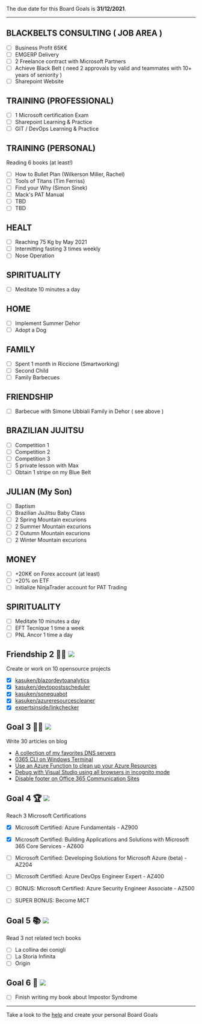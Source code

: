 The due date for this Board Goals is **31/12/2021**.

---

## BLACKBELTS CONSULTING ( JOB AREA ) 

- [ ] Business Profit 65K€
- [ ] EMGERP Delivery
- [ ] 2 Freelance contract with Microsoft Partners
- [ ] Achieve Black Belt ( need 2 approvals by valid and teammates with 10+ years of seniority )
- [ ] Sharepoint Website

## TRAINING (PROFESSIONAL)

- [ ] 1 Microsoft certification Exam
- [ ] Sharepoint Learning & Practice
- [ ] GIT / DevOps Learning & Practice

## TRAINING (PERSONAL)

Reading 6 books (at least!)

- [ ] How to Bullet Plan (Wilkerson Miller, Rachel)
- [ ] Tools of Titans (Tim Ferriss)
- [ ] Find your Why (Simon Sinek)
- [ ] Mack's PAT Manual
- [ ] TBD
- [ ] TBD

## HEALT

- [ ] Reaching 75 Kg by May 2021
- [ ] Intermitting fasting 3 times weekly
- [ ] Nose Operation

## SPIRITUALITY

- [ ] Meditate 10 minutes a day

## HOME

- [ ] Implement Summer Dehor
- [ ] Adopt a Dog

## FAMILY

- [ ] Spent 1 month in Riccione (Smartworking)
- [ ] Second Child
- [ ] Family Barbecues

## FRIENDSHIP

- [ ] Barbecue with Simone Ubbiali Family in Dehor ( see above )

## BRAZILIAN JUJITSU

- [ ] Competition 1
- [ ] Competition 2
- [ ] Competition 3
- [ ] 5 private lesson with Max
- [ ] Obtain 1 stripe on my Blue Belt

## JULIAN (My Son)

- [ ] Baptism
- [ ] Brazilian JuJitsu Baby Class
- [ ] 2 Spring Mountain excurions
- [ ] 2 Summer Mountain excurions
- [ ] 2 Outumn Mountain excurions
- [ ] 2 Winter Mountain excurions

## MONEY

- [ ] +20K€ on Forex account (at least)
- [ ] +20% on ETF
- [ ] Initialize NinjaTrader account for PAT Trading

## SPIRITUALITY

- [ ] Meditate 10 minutes a day
- [ ] EFT Tecnique 1 time a week
- [ ] PNL Ancor 1 time a day

## Friendship 2 👨‍💻 ![](https://img.shields.io/badge/progress-50%25-yellow.svg)

Create or work on 10 opensource projects

- [x] [kasuken/blazordevtoanalytics](https://github.com/kasuken/BlazorDevToAnalytics)
- [x] [kasuken/devtopostsscheduler](https://github.com/kasuken/DevToPostsScheduler)
- [x] [kasuken/sonequabot](https://github.com/kasuken/sonequabot)
- [x] [kasuken/azureresourcescleaner](https://github.com/kasuken/AzureResourcesCleaner) 
- [x] [expertsinside/linkchecker](https://github.com/expertsinside/LinkChecker) 

## Goal 3 ✍🏻 ![](https://img.shields.io/badge/progress-16%25-yellow.svg)

Write 30 articles on blog

- [A collection of my favorites DNS servers](https://dev.to/expertsinside/a-collection-of-my-favorites-dns-servers-bc0)
- [0365 CLI on Windows Terminal](https://dev.to/expertsinside/0365-cli-on-windows-terminal-3cb9)
- [Use an Azure Function to clean up your Azure Resources](https://dev.to/expertsinside/use-an-azure-function-to-clean-up-your-azure-resources-1hdp)
- [Debug with Visual Studio using all browsers in incognito mode](https://dev.to/expertsinside/debug-with-visual-studio-using-all-browsers-in-incognito-mode-57mb)
- [Disable footer on Office 365 Communication Sites](https://dev.to/expertsinside/disable-footer-on-office-365-communication-sites-25ki)

## Goal 4 🏆 ![](https://img.shields.io/badge/progress-33%25-yellow.svg)

Reach 3 Microsoft Certifications

- [x] Microsoft Certified: Azure Fundamentals - AZ900
- [x] Microsoft Certified: Building Applications and Solutions with Microsoft 365 Core Services - AZ600
- [ ] Microsoft Certified: Developing Solutions for Microsoft Azure (beta) - AZ204
- [ ] Microsoft Certified: Azure DevOps Engineer Expert - AZ400

- [ ] BONUS: Microsoft Certified: Azure Security Engineer Associate - AZ500
- [ ] SUPER BONUS: Become MCT

## Goal 5 📚 ![](https://img.shields.io/badge/progress-0%25-red.svg)

Read 3 not related tech books

- [ ] La collina dei conigli
- [ ] La Storia Infinita
- [ ] Origin

## Goal 6 📖 ![](https://img.shields.io/badge/progress-50%25-yellow.svg)

- [ ] Finish writing my book about Impostor Syndrome

---

Take a look to the [help](HELP.md) and create your personal Board Goals
